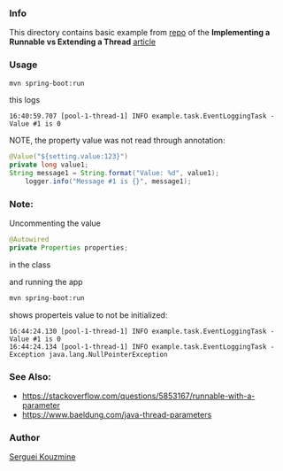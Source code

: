 ### Info

This directory contains basic example from
[repo](https://github.com/eugenp/tutorials/blob/master/core-java-modules/core-java-concurrency-basic/src/main/java/com/baeldung/concurrent) of the
__Implementing a Runnable vs Extending a Thread__ [article](https://www.baeldung.com/java-runnable-vs-extending-thread)
### Usage

```sh
mvn spring-boot:run
```
this logs

```text
16:40:59.707 [pool-1-thread-1] INFO example.task.EventLoggingTask - Value #1 is 0
```

NOTE, the property value was not read through annotation:
```java
@Value("${setting.value:123}")
private long value1;
String message1 = String.format("Value: %d", value1);
	logger.info("Message #1 is {}", message1);
```

### Note:

Uncommenting the value
```java
@Autowired
private Properties properties;
```

in the class 

and running the app

```sh
mvn spring-boot:run
```

shows properteis value to not  be initialized:

```text	
16:44:24.130 [pool-1-thread-1] INFO example.task.EventLoggingTask - Value #1 is 0
16:44:24.134 [pool-1-thread-1] INFO example.task.EventLoggingTask - Exception java.lang.NullPointerException
```

### See Also:

   * https://stackoverflow.com/questions/5853167/runnable-with-a-parameter
   * https://www.baeldung.com/java-thread-parameters

### Author
[Serguei Kouzmine](kouzmine_serguei@yahoo.com)
